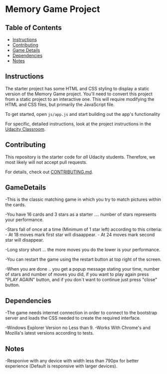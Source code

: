 # Memory Game Project

## Table of Contents

* [Instructions](#instructions)
* [Contributing](#contributing)
* [Game Details](#GameDetails)
* [Dependencies](#Dependencies)
* [Notes](#Notes)

## Instructions

The starter project has some HTML and CSS styling to display a static version of the Memory Game project. You'll need to convert this project from a static project to an interactive one. This will require modifying the HTML and CSS files, but primarily the JavaScript file.

To get started, open `js/app.js` and start building out the app's functionality

For specific, detailed instructions, look at the project instructions in the [Udacity Classroom](https://classroom.udacity.com/me).

## Contributing

This repository is the starter code for _all_ Udacity students. Therefore, we most likely will not accept pull requests.

For details, check out [CONTRIBUTING.md](CONTRIBUTING.md).

## GameDetails

-This is the classic matching game in which you try to match pictures within the cards.

-You have 16 cards and 3 stars as a starter .... number of stars represents your performance.

-Stars fall of once at a time (Minimum of 1 star left) according to this criteria:
    - At 18 moves mark first star will disaappear.
    - At 24 moves mark second star will disappear.

-Long story short ... the more moves you do the lower is your performance.

-You can restart the game using the restart button at top right of the screen.

-When you are done .. you get a popup message stating your time, number of stars and number of moves   you did, if you want to play again press "PLAY AGAIN" button, and if you don`t want to continue       just press "close" button.

## Dependencies

-The game needs internet connection in order to connect to the bootstrap server and loads the CSS needed to create the required interface.

-Windows Explorer Version no Less than 9.
-Works With Chrome's and Mozilla's latest versions according to tests.

## Notes

-Responive with any device with width less than 790px for better experience (Default is responsive with larger devices).